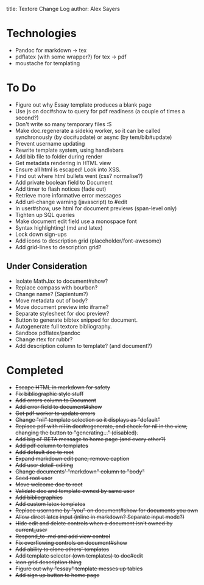 title:  Textore Change Log
author: Alex Sayers

Technologies
============

 - Pandoc for markdown -> tex
 - pdflatex (with some wrapper?) for tex -> pdf
 - moustache for templating

To Do
=====

- Figure out why Essay template produces a blank page
- Use js on doc#show to query for pdf readiness (a couple of times a second?)
- Don't write so many temporary files :S
- Make doc.regenerate a sidekiq worker, so it can be called synchronously (by doc#update) or async (by tem/bib#update)
- Prevent username updating
- Rewrite template system, using handlebars
- Add bib file to folder during render
- Get metadata rendering in HTML view
- Ensure all html is escaped! Look into XSS.
- Find out where html bullets went (css? normalise?)
- Add private boolean field to Document
- Add timer to flash notices (fade out)
- Retrieve more informative error messages
- Add url-change warning (javascript) to #edit
- In user#show, use html for document previews (span-level only)
- Tighten up SQL queries
- Make document edit field use a monospace font
- Syntax highlighting! (md and latex)
- Lock down sign-ups
- Add icons to description grid (placeholder/font-awesome)
- Add grid-lines to description grid?


Under Consideration
-------------------

- Isolate MathJax to document#show?
- Replace compass with bourbon?
- Change name? (Sapientum?)
- Move metadata out of body?
- Move document preview into iframe?
- Separate stylesheet for doc preview?
- Button to generate bibtex snipped for document.
- Autogenerate full textore bibliography.
- Sandbox pdflatex/pandoc
- Change rtex for rubbr?
- Add description column to template? (and document?)

Completed
=========

- ~~Escape HTML in markdown for safety~~
- ~~Fix bibliographic style stuff~~
- ~~Add errors column to Document~~
- ~~Add error field to document#show~~
- ~~Get pdf worker to update errors~~
- ~~Change "nil" template selection so it displays as "default"~~
- ~~Replace pdf with nil in doc#regenerate, and check for nil in the view, changing the button to "generating..." (disabled).~~
- ~~Add big ol' BETA message to home page (and every other?)~~
- ~~Add pdf column to templates~~
- ~~Add default doc to root~~
- ~~Expand markdown edit pane, remove caption~~
- ~~Add user detail-editing~~
- ~~Change documents' "markdown" column to "body"~~
- ~~Seed root user~~
- ~~Move welcome doc to root~~
- ~~Validate doc and template owned by same user~~
- ~~Add bibliographies~~
- ~~Add custom latex templates~~
- ~~Replace username by "you" on document#show for documents you own~~
- ~~Allow direct latex input (inline in markdown? Separate input mode?)~~
- ~~Hide edit and delete controls when a document isn't owned by current_user~~
- ~~Respond_to .md and add view control~~
- ~~Fix overflowing controls on document#show~~
- ~~Add ability to clone others' templates~~
- ~~Add template selector (own templates) to doc#edit~~
- ~~Icon grid description thing~~
- ~~Figure out why "essay" template messes up tables~~
- ~~Add sign up button to home page~~
